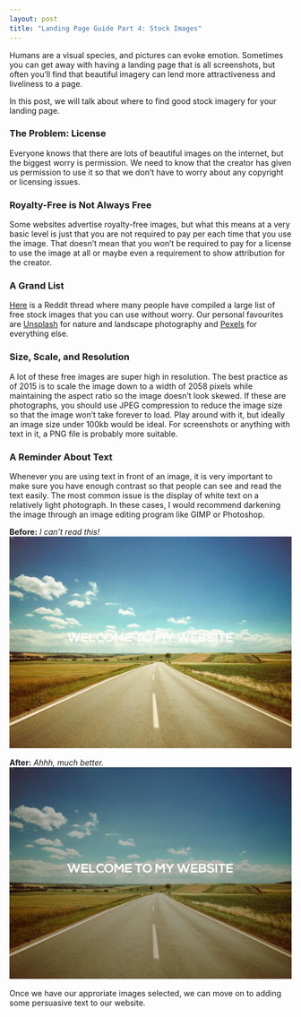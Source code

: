 ```yaml
---
layout: post
title: "Landing Page Guide Part 4: Stock Images"
---
```


Humans are a visual species, and pictures can evoke emotion. Sometimes you can get away with having a landing page that is all screenshots, but often you’ll find that beautiful imagery can lend more attractiveness and liveliness to a page.

In this post, we will talk about where to find good stock imagery for your landing page.

### The Problem: License

Everyone knows that there are lots of beautiful images on the internet, but the biggest worry is permission. We need to know that the creator has given us permission to use it so that we don’t have to worry about any copyright or licensing issues.

### Royalty-Free is Not Always Free

Some websites advertise royalty-free images, but what this means at a very basic level is just that you are not required to pay per each time that you use the image. That doesn’t mean that you won’t be required to pay for a license to use the image at all or maybe even a requirement to show attribution for the creator.

### A Grand List

[Here](http://www.reddit.com/r/marketing/comments/2uvo8f/30_resources_for_finding_free_stock_images_for/) is a Reddit thread where many people have compiled a large list of free stock images that you can use without worry. Our personal favourites are [Unsplash](http://unsplash.com) for nature and landscape photography and [Pexels](http://www.pexels.com) for everything else.

### Size, Scale, and Resolution

A lot of these free images are super high in resolution. The best practice as of 2015 is to scale the image down to a width of 2058 pixels while maintaining the aspect ratio so the image doesn’t look skewed. If these are photographs, you should use JPEG compression to reduce the image size so that the image won’t take forever to load. Play around with it, but ideally an image size under 100kb would be ideal. For screenshots or anything with text in it, a PNG file is probably more suitable.

### A Reminder About Text

Whenever you are using text in front of an image, it is very important to make sure you have enough contrast so that people can see and read the text easily. The most common issue is the display of white text on a relatively light photograph. In these cases, I would recommend darkening the image through an image editing program like GIMP or Photoshop.

**Before:** _I can't read this!_
![No Darken](/assets/no-darken.jpg)

**After:** _Ahhh, much better._
![Darken](/assets/darken.jpg)

Once we have our approriate images selected, we can move on to adding some persuasive text to our website.

